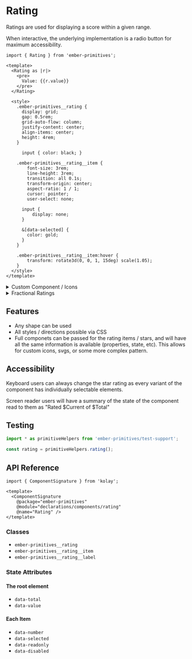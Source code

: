 # Rating

Ratings are used for displaying a score within a given range.

When interactive, the underlying implementation is a radio button for maximum accessibility.


<div class="featured-demo">

```gjs live preview no-shadow
import { Rating } from 'ember-primitives';

<template>
  <Rating as |r|>
    <pre>
      Value: {{r.value}}
    </pre>
  </Rating>

  <style>
    .ember-primitives__rating {
      display: grid;
      gap: 0.5rem;
      grid-auto-flow: column;
      justify-content: center;
      align-items: center;
      height: 4rem;
    }

      input { color: black; }

    .ember-primitives__rating__item {
        font-size: 3rem;
        line-height: 3rem;
        transition: all 0.1s;
        transform-origin: center;
        aspect-ratio: 1 / 1;
        cursor: pointer;
        user-select: none;

      input {
          display: none;
      }

      &[data-selected] {
        color: gold;
      }
    } 

    .ember-primitives__rating__item:hover {
        transform: rotate3d(0, 0, 1, 15deg) scale(1.05);
    } 
  </style>
</template>
```

</div>

<details><summary>Custom Component / Icons</summary>
<div class="featured-demo">

```gjs live preview no-shadow
import { Rating } from 'ember-primitives';

const Empty = <template>
  <div ...attributes>( )</div>
</template>;

const Selected = <template>
  <div ...attributes>(x)</div>
</template>;

<template>
  <Rating id="demo2" @icon={{Empty}} @iconSelected={{Selected}} />

  <style>
    #demo2 {
      .ember-primitives__rating {
        display: grid;
        gap: 0.5rem;
        grid-auto-flow: column;
        justify-content: center;
        align-items: center;
        height: 4rem;
      }

      .ember-primitives__rating__item {
          font-size: 3rem;
          line-height: 3rem;
          transition: all 0.1s;
          transform-origin: center;
          aspect-ratio: 1 / 1;
          cursor: pointer;
          user-select: none;
          font-family: monospace;
      } 

      .ember-primitives__rating__item:hover {
          transform: rotate3d(0, 0, 1, 15deg) scale(1.05);
      } 
    }
  </style>
</template>
```

</div>
</details>
<details><summary>Fractional Ratings</summary>
<div class="featured-demo">

```gjs live preview no-shadow
import { Rating } from 'ember-primitives';

const Star = <template>
    <div class="item">
        <span class="icon">★</span>
        <div class="overlay" style="var --percent: {{@percentSelected}};"></div>
    </div>
  </template>;

<template>
  <Rating id="demo3" @icon={{Star}} @iconSelected={{Star}} />

  <style>
    #demo3 {
      .ember-primitives__rating {
        display: grid;
        gap: 0.5rem;
        grid-auto-flow: column;
        justify-content: center;
        align-items: center;
        height: 4rem;
      }

      .ember-primitives__rating__item {
          font-size: 3rem;
          line-height: 3rem;
          transition: all 0.1s;
          transform-origin: center;
          aspect-ratio: 1 / 1;
          cursor: pointer;
          user-select: none;
          font-family: monospace;
      } 

      .ember-primitives__rating__item:hover {
          transform: rotate3d(0, 0, 1, 15deg) scale(1.05);
      } 
    }
  </style>
</template>
```

</div>
</details>

## Features

- Any shape can be used
- All styles / directions possible via CSS
- Full componets can be passed for the rating items / stars, and will have all the same information is available (properties, state, etc). This allows for custom icons, svgs, or some more complex pattern.

## Accessibility

Keyboard users can always change the star rating as every variant of the component has individually selectable elements.

Screen reader users will have a summary of the state of the component read to them as "Rated $Current of $Total"

## Testing

```ts
import * as primitiveHelpers from 'ember-primitives/test-support';

const rating = primitiveHelpers.rating();
```


## API Reference

```gjs live no-shadow
import { ComponentSignature } from 'kolay';

<template>
  <ComponentSignature 
    @package="ember-primitives" 
    @module="declarations/components/rating" 
    @name="Rating" />
</template>
```

### Classes

- `ember-primitives__rating`
- `ember-primitives__rating__item`
- `ember-primitives__rating__label`

### State Attributes

#### The root element

- `data-total`
- `data-value`

#### Each Item

- `data-number`
- `data-selected`
- `data-readonly`
- `data-disabled`

